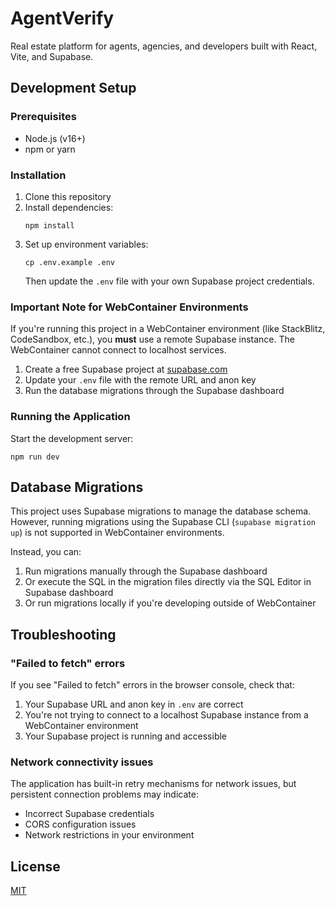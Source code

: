 # AgentVerify

Real estate platform for agents, agencies, and developers built with React, Vite, and Supabase.

## Development Setup

### Prerequisites

- Node.js (v16+)
- npm or yarn

### Installation

1. Clone this repository
2. Install dependencies:
   ```
   npm install
   ```
3. Set up environment variables:
   ```
   cp .env.example .env
   ```
   Then update the `.env` file with your own Supabase project credentials.

### Important Note for WebContainer Environments

If you're running this project in a WebContainer environment (like StackBlitz, CodeSandbox, etc.), you **must** use a remote Supabase instance. The WebContainer cannot connect to localhost services.

1. Create a free Supabase project at [supabase.com](https://supabase.com)
2. Update your `.env` file with the remote URL and anon key
3. Run the database migrations through the Supabase dashboard

### Running the Application

Start the development server:
```
npm run dev
```

## Database Migrations

This project uses Supabase migrations to manage the database schema. However, running migrations using the Supabase CLI (`supabase migration up`) is not supported in WebContainer environments.

Instead, you can:

1. Run migrations manually through the Supabase dashboard
2. Or execute the SQL in the migration files directly via the SQL Editor in Supabase dashboard
3. Or run migrations locally if you're developing outside of WebContainer

## Troubleshooting

### "Failed to fetch" errors

If you see "Failed to fetch" errors in the browser console, check that:

1. Your Supabase URL and anon key in `.env` are correct
2. You're not trying to connect to a localhost Supabase instance from a WebContainer environment
3. Your Supabase project is running and accessible

### Network connectivity issues

The application has built-in retry mechanisms for network issues, but persistent connection problems may indicate:

- Incorrect Supabase credentials
- CORS configuration issues
- Network restrictions in your environment

## License

[MIT](LICENSE)